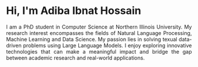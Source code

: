 # Hi, I'm Adiba Ibnat Hossain
<div style="text-align: justify;">
I am a PhD student in Computer Science at Northern Illinois University. My research interest encompasses the fields of Natural Language Processing, Machine Learning and Data Science. My passion lies in solving texual data-driven problems using Large Language Models. I enjoy exploring innovative technologies that can make a meaningful impact and bridge the gap between academic research and real-world applications.
</div>
